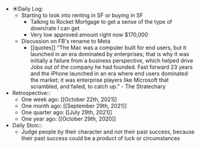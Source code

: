 - ☀️Daily Log:
    - Starting to look into renting in SF or buying in SF
        - Talking to Rocket Mortgage to get a sense of the type of down/rate I can get
        - Very low approved amount right now $170,000
    - Discussion on FB's rename to Meta
        - [[quotes]] "The Mac was a computer built for end users, but it launched in an era dominated by enterprises; that is why it was initially a failure from a business perspective, which helped drive Jobs out of the company he had founded. Fast forward 23 years and the iPhone launched in an era where end users dominated the market; it was enterprise players like Microsoft that scrambled, and failed, to catch up." - The Stratechary
- Retrospective::
    - One week ago: [[October 22th, 2021]]
    - One month ago: [[September 29th, 2021]]
    - One quarter ago: [[July 29th, 2021]]
    - One year ago: [[October 29th, 2020]]
- Daily Stoic::
    - Judge people by their character and not their past success, because their past success could be a product of luck or circumstances
